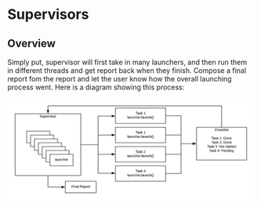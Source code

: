 # Supervisors

## Overview

Simply put, supervisor will first take in many launchers, and then run them in different threads and get report back when they finish. Compose a final report fom the report and let the user know how the overall launching process went. Here is a diagram showing this process:

![What is a supervisor](https://raw.githubusercontent.com/tianhaoz95/pics/master/Blank%20Diagram%20-%20Page%201.png)
